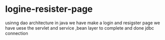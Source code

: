 # logine-resister-page
 usinng dao architecture in java we have make a login and resigster page we have uese the servlet and service ,bean layer to complete and done jdbc connection 
